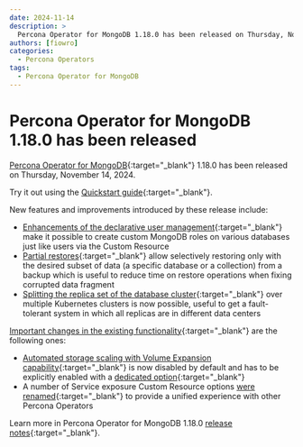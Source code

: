 ```yaml
---
date: 2024-11-14
description: >
  Percona Operator for MongoDB 1.18.0 has been released on Thursday, November 14, 2024.
authors: [fiowro]
categories:
  - Percona Operators
tags:
  - Percona Operator for MongoDB
---
```


# Percona Operator for MongoDB 1.18.0 has been released

<!-- more -->

[Percona Operator for MongoDB](https://docs.percona.com/percona-operator-for-mongodb/){:target="_blank"} 1.18.0 has been released on Thursday, November 14, 2024.

Try it out using the [Quickstart guide](https://docs.percona.com/percona-operator-for-mongodb/quickstart.html){:target="_blank"}.

New features and improvements introduced by these release include:

* [Enhancements of the declarative user management](https://docs.percona.com/percona-operator-for-mongodb/users.html#custom-mongodb-roles){:target="_blank"} make it possible to create custom MongoDB roles on various databases just like users via the Custom Resource
* [Partial restores](https://docs.percona.com/percona-operator-for-mongodb/backups-restore.html#selective-restore){:target="_blank"} allow selectively restoring only with the desired subset of data (a specific database or a collection) from a backup which is useful to reduce time on restore operations when fixing corrupted data fragment
* [Splitting the replica set of the database cluster](https://docs.percona.com/percona-operator-for-mongodb/replication-multi-dc.html){:target="_blank"} over multiple Kubernetes clusters is now possible, useful to get a fault-tolerant system in which all replicas are in different data centers

[Important changes in the existing functionality](https://docs.percona.com/percona-operator-for-mongodb/RN/Kubernetes-Operator-for-PSMONGODB-RN1.18.0.html#deprecation-rename-and-removal){:target="_blank"} are the following ones:

* [Automated storage scaling with Volume Expansion capability](https://docs.percona.com/percona-operator-for-mongodb/scaling.html#automated-scaling-with-volume-expansion-capability){:target="_blank"} is now disabled by default and has to be explicitly enabled with a [dedicated option](https://docs.percona.com/percona-operator-for-mongodb/operator.html#enablevolumeexpansion){:target="_blank"}
* A number of Service exposure Custom Resource options [were renamed](https://docs.percona.com/percona-operator-for-mongodb/RN/Kubernetes-Operator-for-PSMONGODB-RN1.18.0.html#deprecation-rename-and-removal){:target="_blank"} to provide a unified experience with other Percona Operators

Learn more in Percona Operator for MongoDB 1.18.0 [release notes](https://docs.percona.com/percona-operator-for-mongodb/RN/Kubernetes-Operator-for-PSMONGODB-RN1.18.0.html){:target="_blank"}.
